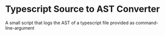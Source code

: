 # Typescript Source to AST Converter

A small script that logs the AST of a typescript file provided as command-line-argument

